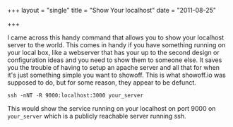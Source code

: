 +++
layout = "single"
title = "Show Your localhost"
date = "2011-08-25"

+++

I came across this handy command that allows you to show your localhost server to the world. This comes in handy if you have something running on your local box, like a webserver that has your up to the second design or configuration ideas and you need to show them to someone else. It saves you the trouble of having to setup an apache server and all that for when it's just something simple you want to showoff. This is what showoff.io was supposed to do, but for some reason, they appear to be defunct. 

`ssh -nNT -R 9000:localhost:3000 your_server`

This would show the service running on your localhost on port 9000 on `your_server` which is a publicly reachable server running ssh.
